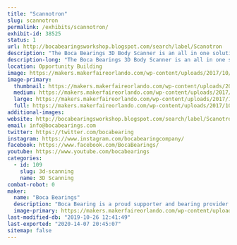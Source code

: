 ```yaml
---
title: "Scannotron"
slug: scannotron
permalink: /exhibits/scannotron/
exhibit-id: 38525
status: 1
url: http://bocabearingsworkshop.blogspot.com/search/label/Scanotron
description: "The Boca Bearings 3D Body Scanner is an all in one solution for 3D scanning. The subject stands on a rotating platform while a Microsoft Kinect (generation 1) sits on a rail which can be moved up or down to capture a whole body as the subject rotates in place. "
description-long: "The Boca Bearings 3D Body Scanner is an all in one solution for 3D scanning. The subject stands on a rotating platform while a Microsoft Kinect (generation 1) sits on a rail which can be moved up or down to capture a whole body as the subject rotates in place. A laptop running Skanect takes in the image data and creates a mesh of the person standing on our rotating platform. These meshes can be exported as an STL to be 3D Printed or sent to any 3D modeling tool for further refinement."
location: Opportunity Building
image: https://makers.makerfaireorlando.com/wp-content/uploads/2017/10/20170929_154554-e1507041522369-768x1024.jpg
image-primary:
  thumbnail: https://makers.makerfaireorlando.com/wp-content/uploads/2017/10/20170929_154554-e1507041522369-150x150.jpg
  medium: https://makers.makerfaireorlando.com/wp-content/uploads/2017/10/20170929_154554-e1507041522369-225x300.jpg
  large: https://makers.makerfaireorlando.com/wp-content/uploads/2017/10/20170929_154554-e1507041522369-768x1024.jpg
  full: https://makers.makerfaireorlando.com/wp-content/uploads/2017/10/20170929_154554-e1507041522369.jpg
additional-images:
website: http://bocabearingsworkshop.blogspot.com/search/label/Scanotron
email: info@bocabearings.com
twitter: https://twitter.com/bocabearing
instagram: https://www.instagram.com/bocabearingcompany/
facebook: https://www.facebook.com/BocaBearings/
youtube: https://www.youtube.com/bocabearings
categories:
  - id: 109
    slug: 3d-scanning
    name: 3D Scanning
combat-robot: 0
maker:
  name: "Boca Bearings"
  description: "Boca Bearing is a proud supporter and bearing provider for makers all over the world. Based in South Florida, Boca Bearings provides all types of bearings for robotics, remote-controlled aircraft, 3D printers, industrial equipment- you name it! If it rotates, it probably has our bearing inside of it! "
  image-primary: https://makers.makerfaireorlando.com/wp-content/uploads/2015/08/BocaBearings-Logo-Tagline-1024x427.jpg
last-modified-db: "2019-10-26 12:41:49"
last-exported: "2020-14-07 20:45:07"
sitemap: false
---
```

